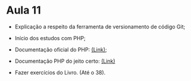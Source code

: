 # Aula 11

- Explicação a respeito da ferramenta de versionamento de código Git;
- Início dos estudos com PHP;
- Documentação oficial do PHP: [(Link)](https://www.php.net/);
- Documentação PHP do jeito certo: [(Link)](http://br.phptherightway.com/)

- Fazer exercícios do Livro. (Até o 38).
